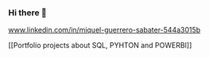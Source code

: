 ### Hi there 👋

www.linkedin.com/in/miquel-guerrero-sabater-544a3015b

[[Portfolio projects about SQL, PYHTON and POWERBI]]


